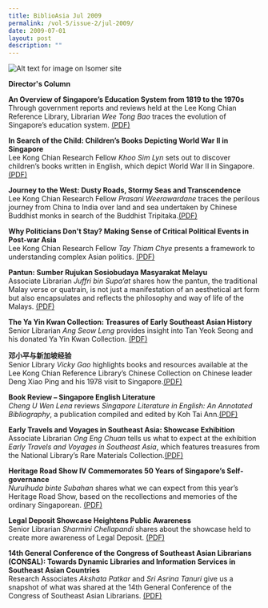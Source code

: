 ```yaml
---
title: BiblioAsia Jul 2009
permalink: /vol-5/issue-2/jul-2009/
date: 2009-07-01
layout: post
description: ""
---
```

![Alt text for image on Isomer site](/images/covers/ba5-2.jpg)

<a style="text-decoration: none; font-weight: bold;" href="/vol-5/issue2/jul-2009/director-column/">Director's Column</a>

<a style="text-decoration: none; font-weight: bold;" href="/vol-5/issue2/jul-2009/singapore-education-system-overview/">An Overview of Singapore’s Education System from 1819 to the 1970s</a><br>Through government reports and reviews held at the Lee Kong Chian Reference Library, Librarian *Wee Tong Bao* traces the evolution of Singapore’s education system. [(PDF)](/files/pdf/vol-5/issue-2/v5-issue2_EducationSystem.pdf)

<a style="text-decoration: none; font-weight: bold;" href="/vol-5/issue2/jul-2009/child-children-book-world-war/">In Search of the Child: Children’s Books Depicting World War II in Singapore</a><br>
Lee Kong Chian Research Fellow *Khoo Sim Lyn* sets out to discover children’s books written in English, which depict World War II in Singapore. [(PDF)](/files/pdf/vol-5/issue-2/v5-issue2_ChildrenBooks.pdf)

<a style="text-decoration: none; font-weight: bold;" href="/vol-5/issue2/jul-2009/journey-west-dusty-road-stormy-seas/">Journey to the West: Dusty Roads, Stormy Seas and Transcendence</a><br>Lee Kong Chian Research Fellow *Prasani Weerawardane* traces the perilous journey from China to India over land and sea undertaken by Chinese Buddhist monks in search of the Buddhist Tripitaka.[(PDF)](/files/pdf/vol-5/issue-2/v5-issue2_JourneyWest.pdf)

<a style="text-decoration: none; font-weight: bold;" href="/vol-5/issue2/jul-2009/asia-politician-critical-event-post-war">Why Politicians Don't Stay? Making Sense of Critical Political Events in Post-war Asia</a><br>Lee Kong Chian Research Fellow *Tay Thiam Chye* presents a framework to understanding complex Asian politics. [(PDF)](/files/pdf/vol-5/issue-2/v5-issue2_CriticalPolitical.pdf)

<a style="text-decoration: none; font-weight: bold;" href="/vol-5/issue2/jul-2009/pantun-sumber-masyarakat-melayu">Pantun: Sumber Rujukan Sosiobudaya Masyarakat Melayu</a><br>Associate Librarian *Juffri bin Supa’at* shares how the pantun, the traditional Malay verse or quatrain, is not just a manifestation of an aesthetical art form but also encapsulates and reflects the philosophy and way of life of the Malays. [(PDF)](/files/pdf/vol-5/issue-2/v5-issue2_PantunSumber.pdf)

<a style="text-decoration: none; font-weight: bold;" href="/vol-5/issue2/jul-2009/ya-yin-kwan-treasure">The Ya Yin Kwan Collection: Treasures of Early Southeast Asian History</a><br>Senior Librarian *Ang Seow Leng* provides insight into Tan Yeok Seong and his donated Ya Yin Kwan Collection. [(PDF)](/files/pdf/vol-5/issue-2/v5-issue2_YaYinKwan.pdf)

<a style="text-decoration: none; font-weight: bold;" href="/vol-5/issue2/jul-2009/singapore-deng-xiaoping-experience">邓小平与新加坡经验</a><br>Senior Library *Vicky Gao* highlights books and resources available at the Lee Kong Chian Reference Library’s Chinese Collection on Chinese leader Deng Xiao Ping and his 1978 visit to Singapore.[(PDF)](/files/pdf/vol-5/issue-2/v5-issue2_Chinese.pdf)

**Book Review – Singapore English Literature**
<br>*Cheng U Wen Lena* reviews *Singapore Literature in English: An Annotated Bibliography*, a publication compiled and edited by Koh Tai Ann.[(PDF)](/files/pdf/vol-5/issue-2/v5-issue2_EnglishLiterature.pdf)

**Early Travels and Voyages in Southeast Asia: Showcase Exhibition**<br>Associate Librarian *Ong Eng Chuan* tells us what to expect at the exhibition *Early Travels and Voyages in Southeast Asia*, which features treasures from the National Library’s Rare Materials Collection.[(PDF)](/files/pdf/vol-5/issue-2/v5-issue2_TravelsVoyages.pdf)

**Heritage Road Show IV Commemorates 50 Years of Singapore’s Self-governance** <br>
*Nurulhuda binte Subahan* shares what we can expect from this year’s Heritage Road Show, based on the recollections and memories of the ordinary Singaporean. [(PDF)](/files/pdf/vol-5/issue-2/V5-issue2_HeritageRoad.pdf)

**Legal Deposit Showcase Heightens Public Awareness** <br>
Senior Librarian *Sharmini Chellapandi* shares about the showcase held to create more awareness of Legal Deposit. [(PDF)](/files/pdf/vol-5/issue-2/v5-issue2_LegalDeposit.pdf)

<a style="text-decoration: none; font-weight: bold;" href="/vol-5/issue2/jul-2009/consal-dynamic-library-information-services">14th General Conference of the Congress of Southeast Asian Librarians (CONSAL): Towards Dynamic Libraries and Information Services in Southeast Asian Countries</a><br>Research Associates *Akshata Patkar* and *Sri Asrina Tanuri* give us a snapshot of what was shared at the 14th General Conference of the Congress of Southeast Asian Librarians. [(PDF)](/files/pdf/vol-5/issue-2/v5-issue2_DynamicLibraries.pdf)